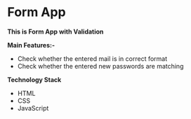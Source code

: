 # Form App

**This is Form App with Validation**

**Main Features:-**

- Check whether the entered mail is in correct format
- Check whether the entered new passwords are matching

**Technology Stack**

- HTML
- CSS
- JavaScript
